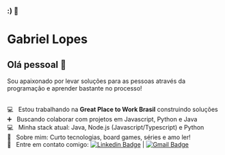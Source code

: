 ### :) 👋

# Gabriel Lopes

## Olá pessoal 👋
Sou apaixonado por levar soluções para as pessoas através da programação e aprender bastante no processo!

 <br/> :computer: &nbsp; Estou trabalhando na **Great Place to Work Brasil** construindo soluções 
 <br/> :heavy_plus_sign: &nbsp; Buscando colaborar com projetos em Javascript, Python e Java
 <br/> :computer: &nbsp; Minha stack atual: Java, Node.js (Javascript/Typescript) e Python
 <br/> 💬  &nbsp; Sobre mim: Curto tecnologias, board games, séries e amo ler!
 <br/> :email: &nbsp; Entre em contato comigo: [![Linkedin Badge](https://img.shields.io/badge/-LinkedIn-blue?style=flat-square&logo=Linkedin&logoColor=white&link=https://www.linkedin.com/in/tgmarinho/)](https://www.linkedin.com/in/gabriellopesdev/) 
| 
[![Gmail Badge](https://img.shields.io/badge/-gabslopes34@gmail.com-c14438?style=flat-square&logo=Gmail&logoColor=white&link=mailto:gabslopes34@gmail.com)](mailto:gabslopes34@gmail.com)
